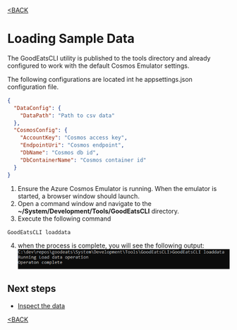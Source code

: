 [<BACK](../README.md)

# Loading Sample Data
The GoodEatsCLI utility is published to the tools directory and already configured to work with the default Cosmos Emulator settings.  

The following configurations are located int he appsettings.json configuration file.

```json
{
  "DataConfig": {
    "DataPath": "Path to csv data"
  },
  "CosmosConfig": {
    "AccountKey": "Cosmos access key",
    "EndpointUri": "Cosmos endpoint",
    "DbName": "Cosmos db id",
    "DbContainerName": "Cosmos container id"
  }
}

```

1) Ensure the Azure Cosmos Emulator is running.  When the emulator is started,  a browser window should launch.  
2) Open a command window and navigate to the **~/System/Development/Tools/GoodEatsCLI** directory.  
3) Execute the following command 
```
GoodEatsCLI loaddata
```
4) when the process is complete, you will see the following output:
![](images/cli-loaddata.png)

## Next steps
* [Inspect the data](DataExplorer.md)


[<BACK](../README.md)